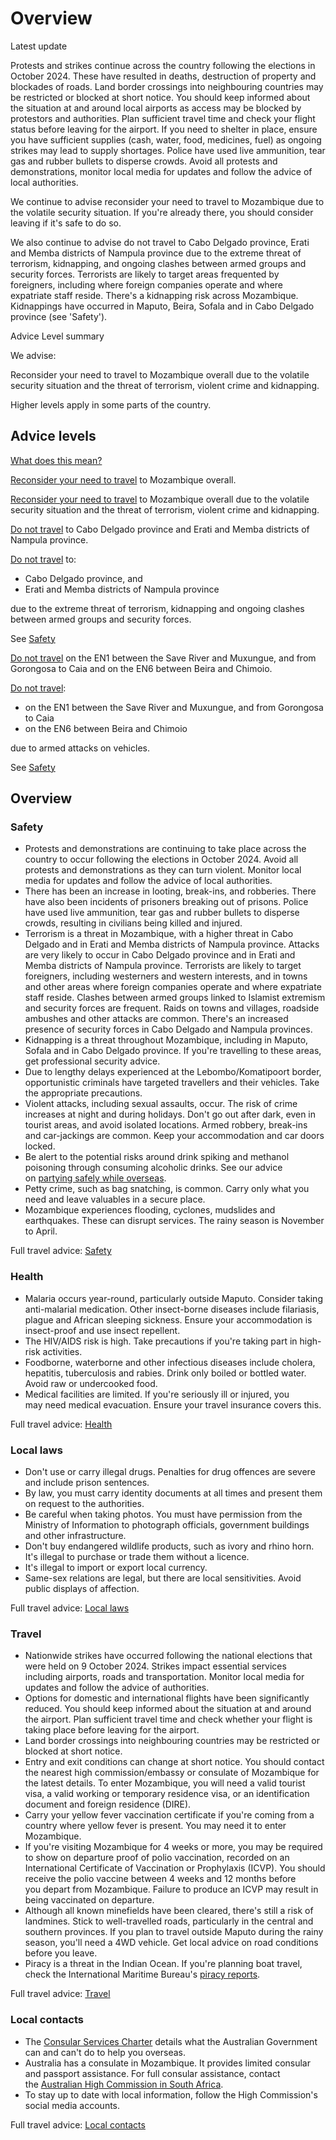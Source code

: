 # Overview

Latest update

Protests and strikes continue across the country following the elections in October 2024. These have resulted in deaths, destruction of property and blockades of roads. Land border crossings into neighbouring countries may be restricted or blocked at short notice. You should keep informed about the situation at and around local airports as access may be blocked by protestors and authorities. Plan sufficient travel time and check your flight status before leaving for the airport. If you need to shelter in place, ensure you have sufficient supplies (cash, water, food, medicines, fuel) as ongoing strikes may lead to supply shortages. Police have used live ammunition, tear gas and rubber bullets to disperse crowds. Avoid all protests and demonstrations, monitor local media for updates and follow the advice of local authorities.  
  
We continue to advise reconsider your need to travel to Mozambique due to the volatile security situation. If you're already there, you should consider leaving if it's safe to do so.   
  
We also continue to advise do not travel to Cabo Delgado province, Erati and Memba districts of Nampula province due to the extreme threat of terrorism, kidnapping, and ongoing clashes between armed groups and security forces. Terrorists are likely to target areas frequented by foreigners, including where foreign companies operate and where expatriate staff reside. There's a kidnapping risk across Mozambique. Kidnappings have occurred in Maputo, Beira, Sofala and in Cabo Delgado province (see 'Safety').

Advice Level summary

We advise:

Reconsider your need to travel to Mozambique overall due to the volatile security situation and the threat of terrorism, violent crime and kidnapping.

Higher levels apply in some parts of the country.

## Advice levels

[What does this mean?](/before-you-go/travel-advice-explained/)

[Reconsider your need to travel](https://www.smartraveller.gov.au/consular-services/travel-advice-explained#level3) to Mozambique overall.

[Reconsider your need to travel](https://www.smartraveller.gov.au/consular-services/travel-advice-explained#level3) to Mozambique overall due to the volatile security situation and the threat of terrorism, violent crime and kidnapping.

[Do not travel](https://www.smartraveller.gov.au/consular-services/travel-advice-explained#level4) to Cabo Delgado province and Erati and Memba districts of Nampula province.

[Do not travel](https://www.smartraveller.gov.au/consular-services/travel-advice-explained#level4) to:

* Cabo Delgado province, and
* Erati and Memba districts of Nampula province

due to the extreme threat of terrorism, kidnapping and ongoing clashes between armed groups and security forces.

See [Safety](#safety)

[Do not travel](https://www.smartraveller.gov.au/consular-services/travel-advice-explained#level4) on the EN1 between the Save River and Muxungue, and from Gorongosa to Caia and on the EN6 between Beira and Chimoio.

[Do not travel](https://www.smartraveller.gov.au/consular-services/travel-advice-explained#level4):

* on the EN1 between the Save River and Muxungue, and from Gorongosa to Caia
* on the EN6 between Beira and Chimoio

due to armed attacks on vehicles.

See [Safety](#safety)

## Overview

### Safety

* Protests and demonstrations are continuing to take place across the country to occur following the elections in October 2024. Avoid all protests and demonstrations as they can turn violent. Monitor local media for updates and follow the advice of local authorities.
* There has been an increase in looting, break-ins, and robberies. There have also been incidents of prisoners breaking out of prisons. Police have used live ammunition, tear gas and rubber bullets to disperse crowds, resulting in civilians being killed and injured.
* Terrorism is a threat in Mozambique, with a higher threat in Cabo Delgado and in Erati and Memba districts of Nampula province. Attacks are very likely to occur in Cabo Delgado province and in Erati and Memba districts of Nampula province. Terrorists are likely to target foreigners, including westerners and western interests, and in towns and other areas where foreign companies operate and where expatriate staff reside. Clashes between armed groups linked to Islamist extremism and security forces are frequent. Raids on towns and villages, roadside ambushes and other attacks are common. There's an increased presence of security forces in Cabo Delgado and Nampula provinces.
* Kidnapping is a threat throughout Mozambique, including in Maputo, Sofala and in Cabo Delgado province. If you're travelling to these areas, get professional security advice.
* Due to lengthy delays experienced at the Lebombo/Komatipoort border, opportunistic criminals have targeted travellers and their vehicles. Take the appropriate precautions.
* Violent attacks, including sexual assaults, occur. The risk of crime increases at night and during holidays. Don't go out after dark, even in tourist areas, and avoid isolated locations. Armed robbery, break-ins and car-jackings are common. Keep your accommodation and car doors locked.
* Be alert to the potential risks around drink spiking and methanol poisoning through consuming alcoholic drinks. See our advice on [partying safely while overseas](https://www.smartraveller.gov.au/before-you-go/safety/partying#methanol).
* Petty crime, such as bag snatching, is common. Carry only what you need and leave valuables in a secure place.
* Mozambique experiences flooding, cyclones, mudslides and earthquakes. These can disrupt services. The rainy season is November to April.

Full travel advice: [Safety](#safety)

### Health

* Malaria occurs year-round, particularly outside Maputo. Consider taking anti-malarial medication. Other insect-borne diseases include filariasis, plague and African sleeping sickness. Ensure your accommodation is insect-proof and use insect repellent.
* The HIV/AIDS risk is high. Take precautions if you're taking part in high-risk activities.
* Foodborne, waterborne and other infectious diseases include cholera, hepatitis, tuberculosis and rabies. Drink only boiled or bottled water. Avoid raw or undercooked food.
* Medical facilities are limited. If you're seriously ill or injured, you may need medical evacuation. Ensure your travel insurance covers this.

Full travel advice: [Health](#health)

### Local laws

* Don't use or carry illegal drugs. Penalties for drug offences are severe and include prison sentences.
* By law, you must carry identity documents at all times and present them on request to the authorities.
* Be careful when taking photos. You must have permission from the Ministry of Information to photograph officials, government buildings and other infrastructure.
* Don't buy endangered wildlife products, such as ivory and rhino horn. It's illegal to purchase or trade them without a licence.
* It's illegal to import or export local currency.
* Same-sex relations are legal, but there are local sensitivities. Avoid public displays of affection.

Full travel advice: [Local laws](#local-laws)

### Travel

* Nationwide strikes have occurred following the national elections that were held on 9 October 2024. Strikes impact essential services including airports, roads and transportation. Monitor local media for updates and follow the advice of authorities.
* Options for domestic and international flights have been significantly reduced. You should keep informed about the situation at and around the airport. Plan sufficient travel time and check whether your flight is taking place before leaving for the airport.
* Land border crossings into neighbouring countries may be restricted or blocked at short notice.
* Entry and exit conditions can change at short notice. You should contact the nearest high commission/embassy or consulate of Mozambique for the latest details. To enter Mozambique, you will need a valid tourist visa, a valid working or temporary residence visa, or an identification document and foreign residence (DIRE).
* Carry your yellow fever vaccination certificate if you're coming from a country where yellow fever is present. You may need it to enter Mozambique.
* If you're visiting Mozambique for 4 weeks or more, you may be required to show on departure proof of polio vaccination, recorded on an International Certificate of Vaccination or Prophylaxis (ICVP). You should receive the polio vaccine between 4 weeks and 12 months before you depart from Mozambique. Failure to produce an ICVP may result in being vaccinated on departure.
* Although all known minefields have been cleared, there's still a risk of landmines. Stick to well-travelled roads, particularly in the central and southern provinces. If you plan to travel outside Maputo during the rainy season, you'll need a 4WD vehicle. Get local advice on road conditions before you leave.
* Piracy is a threat in the Indian Ocean. If you're planning boat travel, check the International Maritime Bureau's [piracy reports](https://www.icc-ccs.org/piracy-reporting-centre).

Full travel advice: [Travel](#travel)

### Local contacts

* The [Consular Services Charter](/consular-services/consular-services-charter "Consular Services Charter") details what the Australian Government can and can't do to help you overseas.
* Australia has a consulate in Mozambique. It provides limited consular and passport assistance. For full consular assistance, contact the [Australian High Commission in South Africa](https://southafrica.embassy.gov.au/pret/contact-us.html).
* To stay up to date with local information, follow the High Commission's social media accounts.

Full travel advice: [Local contacts](#local-contacts)
